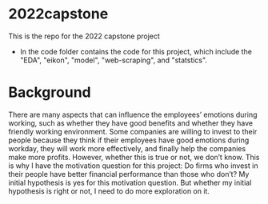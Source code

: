 # 2022capstone
This is the repo for the 2022 capstone project

- In the code folder contains the code for this project, which include the "EDA", "eikon", "model", "web-scraping", and "statstics".

# Background
There are many aspects that can influence the employees’ emotions during working, such as whether they have good benefits and whether they have friendly working environment. Some companies are willing to invest to their people because they think if their employees have good emotions during workday, they will work more effectively, and finally help the companies make more profits. However, whether this is true or not, we don’t know. This is why I have the motivation question for this project: Do firms who invest in their people have better financial performance than those who don’t? My initial hypothesis is yes for this motivation question. But whether my initial hypothesis is right or not, I need to do more exploration on it.

